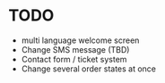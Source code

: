 # TODO

* multi language welcome screen
* Change SMS message (TBD)
* Contact form / ticket system
* Change several order states at once
